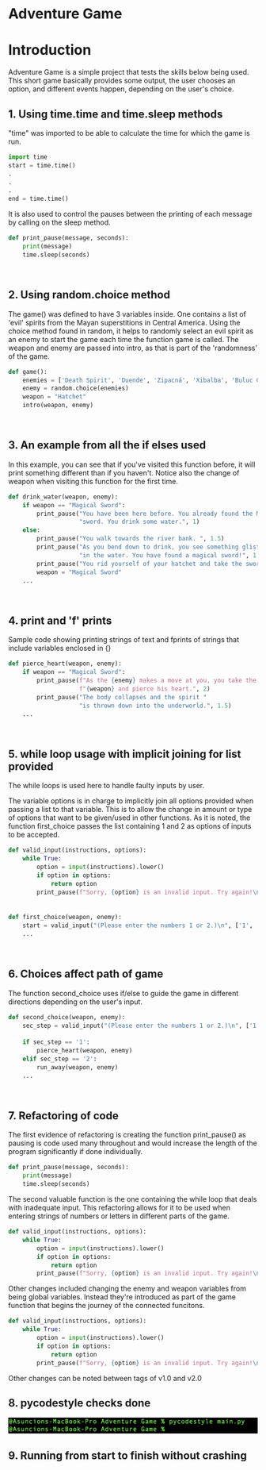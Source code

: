 # Adventure Game
# Introduction 

Adventure Game is a simple project that tests the skills below being used. This short game basically provides some output, the user chooses an option, and different events happen, depending on the user's choice. 
<br>
## 1. Using time.time and time.sleep methods

"time" was imported to be able to calculate the time for which the game is run.

```Python
import time
start = time.time()
.
.
.
end = time.time()
```
It is also used to control the pauses between the printing of each message by calling on the sleep method.

```Python
def print_pause(message, seconds):
    print(message)
    time.sleep(seconds)
```


<br>

## 2. Using random.choice method

The game() was defined to have 3 variables inside. One contains a list of 'evil' spirits from the Mayan superstitions in Central America. Using the choice method found in random, it helps to randomly select an evil spirit as an enemy to start the game each time the function game is called. The weapon and enemy are passed into intro, as that is part of the 'randomness' of the game. 

```Python
def game():
    enemies = ['Death Spirit', 'Duende', 'Zipacná', 'Xibalba', 'Buluc Chabtan']
    enemy = random.choice(enemies)
    weapon = "Hatchet"
    intro(weapon, enemy)
```


<br>

## 3. An example from all the if elses used

In this example, you can see that if you've visited this function before, it will print something different than if you haven't. Notice also the change of weapon when visiting this function for the first time.

```Python
def drink_water(weapon, enemy):
    if weapon == "Magical Sword":
        print_pause("You have been here before. You already found the Magical "
                    "sword. You drink some water.", 1)
    else:
        print_pause("You walk towards the river bank. ", 1.5)
        print_pause("As you bend down to drink, you see something glistening "
                    "in the water. You have found a magical sword!", 1.5)
        print_pause("You rid yourself of your hatchet and take the sword.", 2)
        weapon = "Magical Sword"
    ...
```


<br>

## 4. print and 'f' prints

Sample code showing printing strings of text and fprints of strings that include variables enclosed in {}

```Python
def pierce_heart(weapon, enemy):
    if weapon == "Magical Sword":
        print_pause(f"As the {enemy} makes a move at you, you take the "
                    f"{weapon} and pierce his heart.", 2)
        print_pause("The body collapses and the spirit "
                    "is thrown down into the underworld.", 1.5)
    ...
```
<br>

## 5. while loop usage with implicit joining for list provided

The while loops is used here to handle faulty inputs by user. 

The variable options is in charge to implicitly join all options provided when passing a list to that variable. This is to allow the change in amount or type of options that want to be given/used in other functions. As it is noted, the function first_choice passes the list containing 1 and 2 as options of inputs to be accepted.

```Python
def valid_input(instructions, options):
    while True:
        option = input(instructions).lower()
        if option in options:
            return option
        print_pause(f"Sorry, {option} is an invalid input. Try again!\n", 1.5)


def first_choice(weapon, enemy):
    start = valid_input("(Please enter the numbers 1 or 2.)\n", ['1', '2'])
    ...
```


<br>

## 6. Choices affect path of game

The function second_choice uses if/else to guide the game in different directions depending on the user's input.

```Python
def second_choice(weapon, enemy):
    sec_step = valid_input("(Please enter the numbers 1 or 2.)\n", ['1', '2'])

    if sec_step == '1':
        pierce_heart(weapon, enemy)
    elif sec_step == '2':
        run_away(weapon, enemy)
    ...
```


<br>

## 7. Refactoring of code

The first evidence of refactoring is creating the function print_pause() as pausing is code used many throughout and would increase the length of the program significantly if done individually. 

```Python
def print_pause(message, seconds):
    print(message)
    time.sleep(seconds)
```

The second valuable function is the one containing the while loop that deals with inadequate input. This refactoring allows for it to be used when entering strings of numbers or letters in different parts of the game.

```Python
def valid_input(instructions, options):
    while True:
        option = input(instructions).lower()
        if option in options:
            return option
        print_pause(f"Sorry, {option} is an invalid input. Try again!\n", 1.5)
```

Other changes included changing the enemy and weapon variables from being global variables. Instead they're introduced as part of the game function that begins the journey of the connected funcitons. 

```Python
def valid_input(instructions, options):
    while True:
        option = input(instructions).lower()
        if option in options:
            return option
        print_pause(f"Sorry, {option} is an invalid input. Try again!\n", 1.5)    
 ```
 
 Other changes can be noted between tags of v1.0 and v2.0
<br>

## 8. pycodestyle checks done

![pycheck.png](https://github.com/codeandwine/AdventureGame/blob/main/pycheck.png)
<br>

## 9. Running from start to finish without crashing
